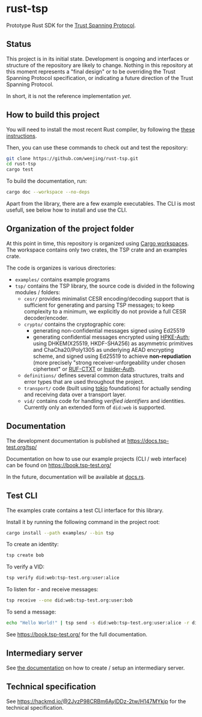 # rust-tsp

Prototype Rust SDK for the [Trust Spanning Protocol](https://www.trustoverip.org/blog/2023/01/05/the-toip-trust-spanning-protocol/).

## Status

This project is in its initial state. Development is ongoing and interfaces or
structure of the repository are likely to change. Nothing in this repository at
this moment represents a "final design" or to be overriding the Trust Spanning Protocol specification, or indicating a future direction of the Trust Spanning Protocol.

In short, it is not the reference implementation _yet_.

## How to build this project

You will need to install the most recent Rust compiler, by following the
[these instructions](https://www.rust-lang.org/tools/install).

Then, you can use these commands to check out and test the repository:

```sh
git clone https://github.com/wenjing/rust-tsp.git
cd rust-tsp
cargo test
```

To build the documentation, run:

```sh
cargo doc --workspace --no-deps
```

Apart from the library, there are a few example executables.
The CLI is most usefull, see below how to install and use the CLI.

## Organization of the project folder

At this point in time, this repository is organized using [Cargo workspaces](https://doc.rust-lang.org/book/ch14-03-cargo-workspaces.html). The workspace contains only two crates, the TSP crate and an examples crate.

The code is organizes is various directories:

- `examples/` contains example programs
- `tsp/` contains the TSP library, the source code is divided in the following modules / folders:
  - `cesr/` provides minimalist CESR encoding/decoding support that is sufficient for generating and parsing TSP messages; to keep complexity to a minimum, we explicitly do not provide a full CESR decoder/encoder.
  - `crypto/` contains the cryptographic core:
    - generating non-confidential messages signed using Ed25519
    - generating confidential messages encrypted using [HPKE-Auth](https://datatracker.ietf.org/doc/rfc9180/); using DHKEM(X25519, HKDF-SHA256) as asymmetric primitives and ChaCha20/Poly1305 as underlying AEAD encrypting scheme, and signed using Ed25519 to achieve **non-repudiation** (more precisely "strong receiver-unforgeability under chosen ciphertext" or [RUF-CTXT](https://eprint.iacr.org/2001/079) or [Insider-Auth](https://eprint.iacr.org/2020/1499.pdf).
  - `definitions/` defines several common data structures, traits and error types that are used throughout the project.
  - `transport/` code (built using [tokio](https://tokio.rs/) foundations) for actually sending and receiving data over a transport layer.
  - `vid/` contains code for handling _verified identifiers_ and identities. Currently only an extended form of `did:web` is supported.

## Documentation

The development documentation is published at https://docs.tsp-test.org/tsp/

Documentation on how to use our example projects (CLI / web interface)
can be found on https://book.tsp-test.org/

In the future, documentation will be available at [docs.rs](https://docs.rs).

## Test CLI

The examples crate contains a test CLI interface for this library.

Install it by running the following command in the project root:

```sh
cargo install --path examples/ --bin tsp
```

To create an identity:

```sh
tsp create bob
```

To verify a VID:

```sh
tsp verify did:web:tsp-test.org:user:alice
```

To listen for - and receive messages:

```sh
tsp receive --one did:web:tsp-test.org:user:bob
```

To send a message:

```sh
echo "Hello World!" | tsp send -s did:web:tsp-test.org:user:alice -r did:web:tsp-test.org:user:bob
```

See https://book.tsp-test.org/ for the full documentation.

## Intermediary server

See [the documentation](/docs/intermediary.md) on how to create / setup an intermediary server.

## Technical specification

See https://hackmd.io/@2JvzP98CRBm6AyIDDz-2tw/H147MYkjp for the technical specification.
